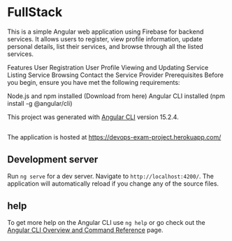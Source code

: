 # FullStack

This is a simple Angular web application using Firebase for backend services. It allows users to register, view profile information, update personal details, list their services, and browse through all the listed services.

Features
User Registration
User Profile Viewing and Updating
Service Listing
Service Browsing
Contact the Service Provider
Prerequisites
Before you begin, ensure you have met the following requirements:

Node.js and npm installed (Download from here)
Angular CLI installed (npm install -g @angular/cli)

This project was generated with [Angular CLI](https://github.com/angular/angular-cli) version 15.2.4.

##

The application is hosted at https://devops-exam-project.herokuapp.com/

## Development server

Run `ng serve` for a dev server. Navigate to `http://localhost:4200/`. The application will automatically reload if you change any of the source files.


##  help

To get more help on the Angular CLI use `ng help` or go check out the [Angular CLI Overview and Command Reference](https://angular.io/cli) page.
